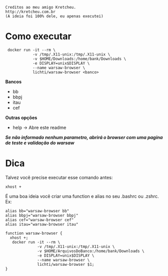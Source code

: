 ~~~
Creditos ao meu amigo Kretcheu.
http://kretcheu.com.br
(A ideia foi 100% dele, eu apenas executei)
~~~

# Como executar

```
 docker run -it --rm \
            -v /tmp/.X11-unix:/tmp/.X11-unix \
            -v $HOME/Downloads:/home/bank/Downloads \
            -e DISPLAY=unix$DISPLAY \
            --name warsaw-browser \
            lichti/warsaw-browser <banco>
```
**Bancos**
- bb
- bbpj
- itau
- cef

**Outras opções**
- help   -> Abre este readme

___Se não informado nenhum parametro, abrirá o browser com uma pagina de teste e validação do warsaw___

# Dica
Talvez você precise executar esse comando antes:
```
xhost +
```

É uma boa ideia você criar uma function e alias no seu .bashrc ou .zshrc. 
Ex:
```
alias bb="warsaw-browser bb"
alias bbpj="warsaw-browser bbpj"
alias cef="warsaw-browser cef"
alias itau="warsaw-browser itau"

function warsaw-browser {
  xhost +;
   docker run -it --rm \
              -v /tmp/.X11-unix:/tmp/.X11-unix \
              -v $HOME/ArquivosDoBanco:/home/bank/Downloads \
              -e DISPLAY=unix$DISPLAY \
              --name warsaw-browser \
              lichti/warsaw-browser $1;
}
```
